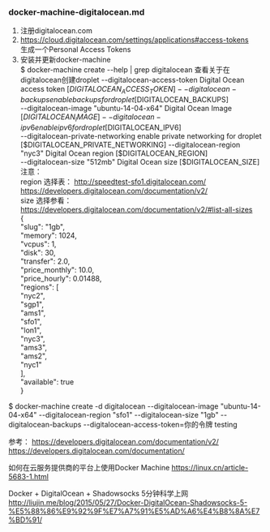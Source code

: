 ### docker-machine-digitalocean.md

1. 注册digitalocean.com  
2. https://cloud.digitalocean.com/settings/applications#access-tokens  
  生成一个Personal Access Tokens
3. 安装并更新docker-machine  
  $ docker-machine create --help | grep digitalocean
    查看关于在digitalocean创建droplet
   --digitalocean-access-token 						  Digital Ocean access token [$DIGITALOCEAN_ACCESS_TOKEN]  
   --digitalocean-backups										enable backups for droplet [$DIGITALOCEAN_BACKUPS]  
   --digitalocean-image "ubuntu-14-04-x64"	Digital Ocean Image [$DIGITALOCEAN_IMAGE]  
   --digitalocean-ipv6										  enable ipv6 for droplet [$DIGITALOCEAN_IPV6]  
   --digitalocean-private-networking				enable private networking for droplet [$DIGITALOCEAN_PRIVATE_NETWORKING]  
   --digitalocean-region "nyc3"							Digital Ocean region [$DIGITALOCEAN_REGION]  
   --digitalocean-size "512mb"						  Digital Ocean size [$DIGITALOCEAN_SIZE]  
  注意：  
    region 选择表： 
      http://speedtest-sfo1.digitalocean.com/  
      https://developers.digitalocean.com/documentation/v2/  
    size 选择参看： https://developers.digitalocean.com/documentation/v2/#list-all-sizes   
  {  
      "slug": "1gb",  
      "memory": 1024,  
      "vcpus": 1,  
      "disk": 30,  
      "transfer": 2.0,  
      "price_monthly": 10.0,  
      "price_hourly": 0.01488,  
      "regions": [  
        "nyc2",  
        "sgp1",  
        "ams1",  
        "sfo1",  
        "lon1",  
        "nyc3",  
        "ams3",  
        "ams2",  
        "nyc1"  
      ],  
      "available": true  
    }  

  $ docker-machine create
  -d digitalocean
  --digitalocean-image "ubuntu-14-04-x64"
  --digitalocean-region "sfo1"
  --digitalocean-size "1gb"
  --digitalocean-backups
  --digitalocean-access-token=你的令牌
  testing


参考：
https://developers.digitalocean.com/documentation/v2/  
https://developers.digitalocean.com/documentation/  

如何在云服务提供商的平台上使用Docker Machine 
https://linux.cn/article-5683-1.html 

Docker + DigitalOcean + Shadowsocks 5分钟科学上网
http://liujin.me/blog/2015/05/27/Docker-DigitalOcean-Shadowsocks-5-%E5%88%86%E9%92%9F%E7%A7%91%E5%AD%A6%E4%B8%8A%E7%BD%91/




